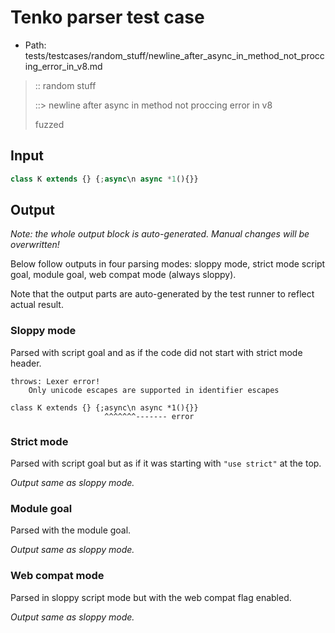 # Tenko parser test case

- Path: tests/testcases/random_stuff/newline_after_async_in_method_not_proccing_error_in_v8.md

> :: random stuff
>
> ::> newline after async in method not proccing error in v8
>
> fuzzed

## Input


`````js
class K extends {} {;async\n async *1(){}}
`````

## Output

_Note: the whole output block is auto-generated. Manual changes will be overwritten!_

Below follow outputs in four parsing modes: sloppy mode, strict mode script goal, module goal, web compat mode (always sloppy).

Note that the output parts are auto-generated by the test runner to reflect actual result.

### Sloppy mode

Parsed with script goal and as if the code did not start with strict mode header.

`````
throws: Lexer error!
    Only unicode escapes are supported in identifier escapes

class K extends {} {;async\n async *1(){}}
                     ^^^^^^^------- error
`````

### Strict mode

Parsed with script goal but as if it was starting with `"use strict"` at the top.

_Output same as sloppy mode._

### Module goal

Parsed with the module goal.

_Output same as sloppy mode._

### Web compat mode

Parsed in sloppy script mode but with the web compat flag enabled.

_Output same as sloppy mode._

